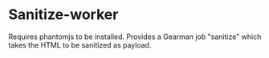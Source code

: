 # Sanitize-worker

Requires phantomjs to be installed. Provides a Gearman job "sanitize" which takes
the HTML to be sanitized as payload.